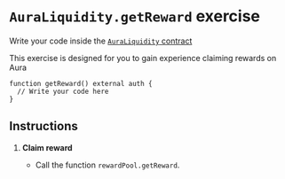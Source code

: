 # `AuraLiquidity.getReward` exercise

Write your code inside the [`AuraLiquidity` contract](../src/exercises/AuraLiquidity.sol)

This exercise is designed for you to gain experience claiming rewards on Aura

```solidity
function getReward() external auth {
  // Write your code here
}
```

## Instructions

1. **Claim reward**

   - Call the function `rewardPool.getReward`.
